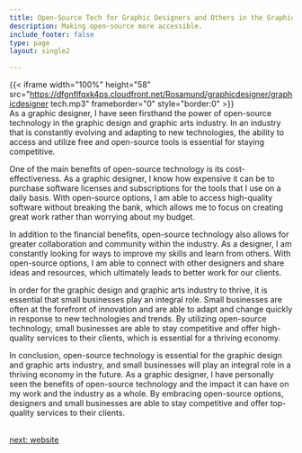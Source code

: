 ```yaml
---
title: Open-Source Tech for Graphic Designers and Others in the Graphic Design And Graphic Arts  Industry
description: Making open-source more accessible.
include_footer: false
type: page
layout: single2

---
```


{{< iframe width="100%" height="58" src="https://dfgnflfqxk4ps.cloudfront.net/Rosamund/graphicdesigner/graphicdesigner tech.mp3" frameborder="0" style="border:0" >}}<br>
As a graphic designer, I have seen firsthand the power of open-source technology in the graphic design and graphic arts industry. In an industry that is constantly evolving and adapting to new technologies, the ability to access and utilize free and open-source tools is essential for staying competitive.

One of the main benefits of open-source technology is its cost-effectiveness. As a graphic designer, I know how expensive it can be to purchase software licenses and subscriptions for the tools that I use on a daily basis. With open-source options, I am able to access high-quality software without breaking the bank, which allows me to focus on creating great work rather than worrying about my budget.

In addition to the financial benefits, open-source technology also allows for greater collaboration and community within the industry. As a designer, I am constantly looking for ways to improve my skills and learn from others. With open-source options, I am able to connect with other designers and share ideas and resources, which ultimately leads to better work for our clients.

In order for the graphic design and graphic arts industry to thrive, it is essential that small businesses play an integral role. Small businesses are often at the forefront of innovation and are able to adapt and change quickly in response to new technologies and trends. By utilizing open-source technology, small businesses are able to stay competitive and offer high-quality services to their clients, which is essential for a thriving economy.

In conclusion, open-source technology is essential for the graphic design and graphic arts industry, and small businesses will play an integral role in a thriving economy in the future. As a graphic designer, I have personally seen the benefits of open-source technology and the impact it can have on my work and the industry as a whole. By embracing open-source options, designers and small businesses are able to stay competitive and offer top-quality services to their clients.

<br>
<a href="https://insights.workdojos.com/graphicdesigner/website">next: website</a>
<br>
</p>